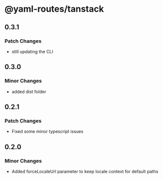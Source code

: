 # @yaml-routes/tanstack

## 0.3.1

### Patch Changes

-   still updating the CLI

## 0.3.0

### Minor Changes

-   added dist folder

## 0.2.1

### Patch Changes

-   Fixed some minor typescript issues

## 0.2.0

### Minor Changes

-   Added forceLocaleUrl parameter to keep locale context for default paths
